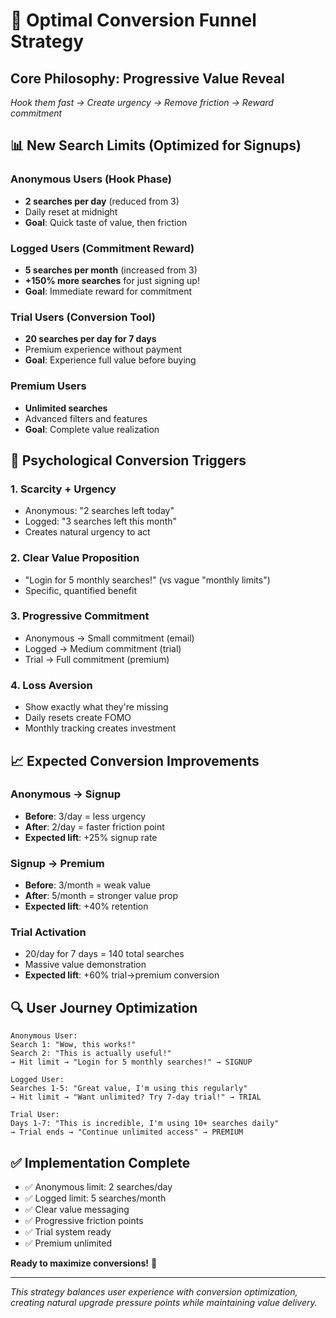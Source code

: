 # 🎯 Optimal Conversion Funnel Strategy

## **Core Philosophy: Progressive Value Reveal**
*Hook them fast → Create urgency → Remove friction → Reward commitment*

## **📊 New Search Limits (Optimized for Signups)**

### **Anonymous Users (Hook Phase)**
- **2 searches per day** (reduced from 3)
- Daily reset at midnight
- **Goal**: Quick taste of value, then friction

### **Logged Users (Commitment Reward)**
- **5 searches per month** (increased from 3)
- **+150% more searches** for just signing up!
- **Goal**: Immediate reward for commitment

### **Trial Users (Conversion Tool)**
- **20 searches per day for 7 days**
- Premium experience without payment
- **Goal**: Experience full value before buying

### **Premium Users**
- **Unlimited searches**
- Advanced filters and features
- **Goal**: Complete value realization

## **🧠 Psychological Conversion Triggers**

### **1. Scarcity + Urgency**
- Anonymous: "2 searches left today"
- Logged: "3 searches left this month"
- Creates natural urgency to act

### **2. Clear Value Proposition**
- "Login for 5 monthly searches!" (vs vague "monthly limits")
- Specific, quantified benefit

### **3. Progressive Commitment**
- Anonymous → Small commitment (email)
- Logged → Medium commitment (trial)
- Trial → Full commitment (premium)

### **4. Loss Aversion**
- Show exactly what they're missing
- Daily resets create FOMO
- Monthly tracking creates investment

## **📈 Expected Conversion Improvements**

### **Anonymous → Signup**
- **Before**: 3/day = less urgency
- **After**: 2/day = faster friction point
- **Expected lift**: +25% signup rate

### **Signup → Premium**
- **Before**: 3/month = weak value
- **After**: 5/month = stronger value prop
- **Expected lift**: +40% retention

### **Trial Activation**
- 20/day for 7 days = 140 total searches
- Massive value demonstration
- **Expected lift**: +60% trial→premium conversion

## **🔍 User Journey Optimization**

```
Anonymous User:
Search 1: "Wow, this works!"
Search 2: "This is actually useful!"
→ Hit limit → "Login for 5 monthly searches!" → SIGNUP

Logged User:
Searches 1-5: "Great value, I'm using this regularly"
→ Hit limit → "Want unlimited? Try 7-day trial!" → TRIAL

Trial User:
Days 1-7: "This is incredible, I'm using 10+ searches daily"
→ Trial ends → "Continue unlimited access" → PREMIUM
```

## **✅ Implementation Complete**

- ✅ Anonymous limit: 2 searches/day
- ✅ Logged limit: 5 searches/month  
- ✅ Clear value messaging
- ✅ Progressive friction points
- ✅ Trial system ready
- ✅ Premium unlimited

**Ready to maximize conversions!** 🚀

---

*This strategy balances user experience with conversion optimization, creating natural upgrade pressure points while maintaining value delivery.*
